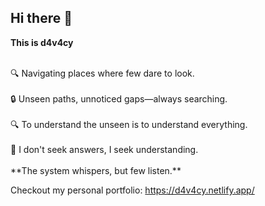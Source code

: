 ## Hi there 👋 
**This is d4v4cy**

<br>
🔍 Navigating places where few dare to look.
</br><br>
🔒 Unseen paths, unnoticed gaps—always searching.
</br> <br>
🔍 To understand the unseen is to understand everything.
</br> <br>
🖤 I don't seek answers, I seek understanding.
</br>
<br>
**The system whispers, but few listen.**
</br>

Checkout my personal portfolio: https://d4v4cy.netlify.app/
